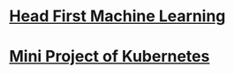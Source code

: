 # [Head First Machine Learning](./head_first_ml/README.md)

# [Mini Project of Kubernetes](./mini_project_of_kubernetes/README.md)